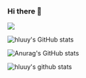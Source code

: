 ### Hi there 👋

<a href="https://www.instagram.com/hluuy_/" target="_blank"><img src="https://img.shields.io/badge/hluuy_-E4405F?style=for-the-badge&logo=instagram&logoColor=white"/></a>

![hluuy's GitHub stats](https://github-readme-stats.vercel.app/api?username=hluuy&show_icons=true&theme=vue)

![Anurag's GitHub stats](https://github-readme-stats.vercel.app/api?username=anuraghazra&theme=dark&show_icons=true)

![hluuy's github stats](https://github-readme-stats.vercel.app/api?username=hluuy&show_icons=true)
